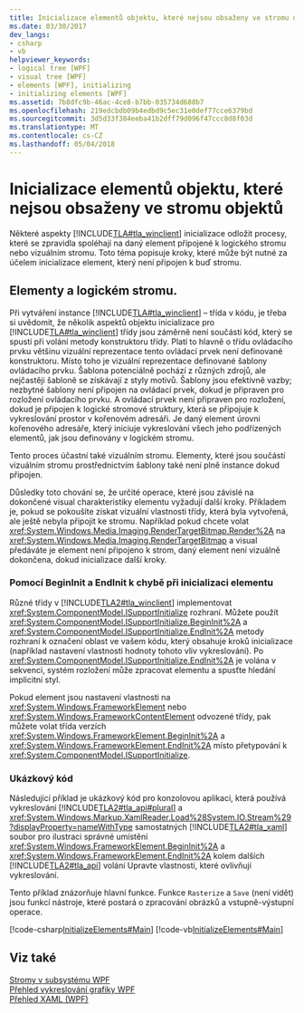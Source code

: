 ```yaml
---
title: Inicializace elementů objektu, které nejsou obsaženy ve stromu objektů
ms.date: 03/30/2017
dev_langs:
- csharp
- vb
helpviewer_keywords:
- logical tree [WPF]
- visual tree [WPF]
- elements [WPF], initializing
- initializing elements [WPF]
ms.assetid: 7b8dfc9b-46ac-4ce8-b7bb-035734d688b7
ms.openlocfilehash: 219edcbdb09b4edbd9c5ec31e0def77cce6379bd
ms.sourcegitcommit: 3d5d33f384eeba41b2dff79d096f47ccc8d8f03d
ms.translationtype: MT
ms.contentlocale: cs-CZ
ms.lasthandoff: 05/04/2018
---
```

# <a name="initialization-for-object-elements-not-in-an-object-tree"></a>Inicializace elementů objektu, které nejsou obsaženy ve stromu objektů
Některé aspekty [!INCLUDE[TLA#tla_winclient](../../../../includes/tlasharptla-winclient-md.md)] inicializace odložit procesy, které se zpravidla spoléhají na daný element připojené k logického stromu nebo vizuálním stromu. Toto téma popisuje kroky, které může být nutné za účelem inicializace element, který není připojen k buď stromu.  
  
 
  
## <a name="elements-and-the-logical-tree"></a>Elementy a logickém stromu.  
 Při vytváření instance [!INCLUDE[TLA#tla_winclient](../../../../includes/tlasharptla-winclient-md.md)] – třída v kódu, je třeba si uvědomit, že několik aspektů objektu inicializace pro [!INCLUDE[TLA#tla_winclient](../../../../includes/tlasharptla-winclient-md.md)] třídy jsou záměrně není součástí kód, který se spustí při volání metody konstruktoru třídy. Platí to hlavně o třídu ovládacího prvku většinu vizuální reprezentace tento ovládací prvek není definované konstruktoru. Místo toho je vizuální reprezentace definované šablony ovládacího prvku. Šablona potenciálně pochází z různých zdrojů, ale nejčastěji šabloně se získávají z styly motivů. Šablony jsou efektivně vazby; nezbytné šablony není připojen na ovládací prvek, dokud je připraven pro rozložení ovládacího prvku. A ovládací prvek není připraven pro rozložení, dokud je připojen k logické stromové struktury, která se připojuje k vykreslování prostor v kořenovém adresáři. Je daný element úrovni kořenového adresáře, který iniciuje vykreslování všech jeho podřízených elementů, jak jsou definovány v logickém stromu.  
  
 Tento proces účastní také vizuálním stromu. Elementy, které jsou součástí vizuálním stromu prostřednictvím šablony také není plně instance dokud připojen.  
  
 Důsledky toto chování se, že určité operace, které jsou závislé na dokončené visual charakteristiky elementu vyžadují další kroky. Příkladem je, pokud se pokoušíte získat vizuální vlastnosti třídy, která byla vytvořená, ale ještě nebyla připojit ke stromu. Například pokud chcete volat <xref:System.Windows.Media.Imaging.RenderTargetBitmap.Render%2A> na <xref:System.Windows.Media.Imaging.RenderTargetBitmap> a visual předáváte je element není připojeno k strom, daný element není vizuálně dokončena, dokud inicializace další kroky.  
  
### <a name="using-begininit-and-endinit-to-initialize-the-element"></a>Pomocí BeginInit a EndInit k chybě při inicializaci elementu  
 Různé třídy v [!INCLUDE[TLA2#tla_winclient](../../../../includes/tla2sharptla-winclient-md.md)] implementovat <xref:System.ComponentModel.ISupportInitialize> rozhraní. Můžete použít <xref:System.ComponentModel.ISupportInitialize.BeginInit%2A> a <xref:System.ComponentModel.ISupportInitialize.EndInit%2A> metody rozhraní k označení oblast ve vašem kódu, který obsahuje kroků inicializace (například nastavení vlastnosti hodnoty tohoto vliv vykreslování). Po <xref:System.ComponentModel.ISupportInitialize.EndInit%2A> je volána v sekvenci, systém rozložení může zpracovat elementu a spusťte hledání implicitní styl.  
  
 Pokud element jsou nastavení vlastnosti na <xref:System.Windows.FrameworkElement> nebo <xref:System.Windows.FrameworkContentElement> odvozené třídy, pak můžete volat třída verzích <xref:System.Windows.FrameworkElement.BeginInit%2A> a <xref:System.Windows.FrameworkElement.EndInit%2A> místo přetypování k <xref:System.ComponentModel.ISupportInitialize>.  
  
### <a name="sample-code"></a>Ukázkový kód  
 Následující příklad je ukázkový kód pro konzolovou aplikaci, která používá vykreslování [!INCLUDE[TLA2#tla_api#plural](../../../../includes/tla2sharptla-apisharpplural-md.md)] a <xref:System.Windows.Markup.XamlReader.Load%28System.IO.Stream%29?displayProperty=nameWithType> samostatných [!INCLUDE[TLA2#tla_xaml](../../../../includes/tla2sharptla-xaml-md.md)] soubor pro ilustraci správné umístění <xref:System.Windows.FrameworkElement.BeginInit%2A> a <xref:System.Windows.FrameworkElement.EndInit%2A> kolem dalších [!INCLUDE[TLA2#tla_api](../../../../includes/tla2sharptla-api-md.md)] volání Upravte vlastnosti, které ovlivňují vykreslování.  
  
 Tento příklad znázorňuje hlavní funkce. Funkce `Rasterize` a `Save` (není vidět) jsou funkcí nástroje, které postará o zpracování obrázků a vstupně-výstupní operace.  
  
 [!code-csharp[InitializeElements#Main](../../../../samples/snippets/csharp/VS_Snippets_Wpf/InitializeElements/CSharp/initializeelements.cs#main)]
 [!code-vb[InitializeElements#Main](../../../../samples/snippets/visualbasic/VS_Snippets_Wpf/InitializeElements/VisualBasic/initializeelements.vb#main)]  
  
## <a name="see-also"></a>Viz také  
 [Stromy v subsystému WPF](../../../../docs/framework/wpf/advanced/trees-in-wpf.md)  
 [Přehled vykreslování grafiky WPF](../../../../docs/framework/wpf/graphics-multimedia/wpf-graphics-rendering-overview.md)  
 [Přehled XAML (WPF)](../../../../docs/framework/wpf/advanced/xaml-overview-wpf.md)

